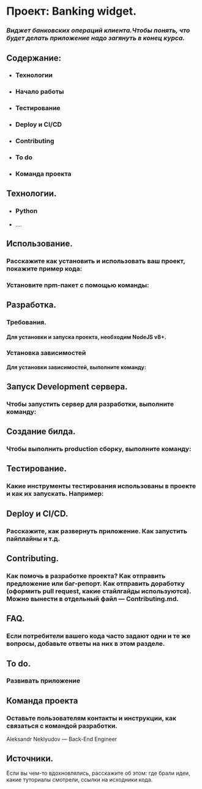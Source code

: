 # Проект: Banking widget.
### *Виджет банковских операций клиента.Чтобы понять, что будет делать приложение надо загянуть в конец курса.*

## Содержание:
- ### Технологии
- ### Начало работы
- ### Тестирование
- ### Deploy и CI/CD
- ### Contributing
- ### To do
- ### Команда проекта

## Технологии.
- ### Python
- ....

## Использование.
### Расскажите как установить и использовать ваш проект, покажите пример кода:
### Установите npm-пакет с помощью команды:

## Разработка.
### Требования.
#### Для установки и запуска проекта, необходим NodeJS v8+.
### Установка зависимостей
#### Для установки зависимостей, выполните команду:

## Запуск Development сервера.
### Чтобы запустить сервер для разработки, выполните команду:

## Создание билда.
### Чтобы выполнить production сборку, выполните команду:

## Тестирование.
### Какие инструменты тестирования использованы в проекте и как их запускать. Например:

## Deploy и CI/CD.
### Расскажите, как развернуть приложение. Как запустить пайплайны и т.д.

## Contributing.
### Как помочь в разработке проекта? Как отправить предложение или баг-репорт. Как отправить доработку (оформить pull request, какие стайлгайды используются). Можно вынести в отдельный файл — Contributing.md.

## FAQ.
### Если потребители вашего кода часто задают одни и те же вопросы, добавьте ответы на них в этом разделе.

## To do.
### Развивать приложение

## Команда проекта
### Оставьте пользователям контакты и инструкции, как связаться с командой разработки.
Aleksandr Neklyudov — Back-End Engineer

## Источники.
Если вы чем-то вдохновлялись, расскажите об этом: где брали идеи, какие туториалы смотрели, ссылки на исходники кода.